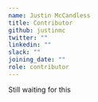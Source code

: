```yaml
---
name: Justin McCandless
title: Contributor
github: justinmc
twitter: ""
linkedin: ""
slack: ""
joining_date: ""
role: contributor
---
```


Still waiting for this
